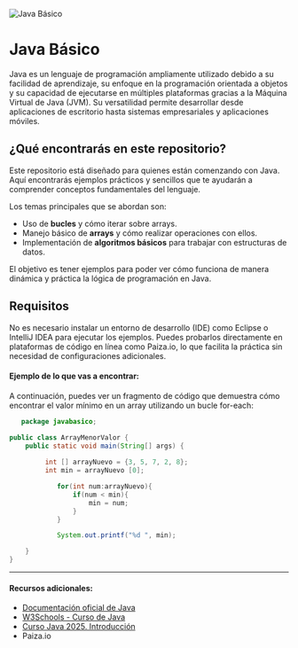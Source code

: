 ![Java Básico](https://c4.wallpaperflare.com/wallpaper/974/747/684/java-developer-hd-wallpaper-preview.jpg)
# Java Básico

Java es un lenguaje de programación ampliamente utilizado debido a su facilidad de aprendizaje, su enfoque en la programación orientada a objetos y su capacidad de ejecutarse en múltiples plataformas gracias a la Máquina Virtual de Java (JVM). 
Su versatilidad permite desarrollar desde aplicaciones de escritorio hasta sistemas empresariales y aplicaciones móviles.

## ¿Qué encontrarás en este repositorio?

Este repositorio está diseñado para quienes están comenzando con Java. Aquí encontrarás ejemplos prácticos y sencillos que te ayudarán a comprender conceptos fundamentales del lenguaje.

Los temas principales que se abordan son:

- Uso de **bucles** y cómo iterar sobre arrays.
- Manejo básico de **arrays** y cómo realizar operaciones con ellos.
- Implementación de **algoritmos básicos** para trabajar con estructuras de datos.

El objetivo es tener ejemplos para poder ver cómo funciona de manera dinámica y práctica la lógica de programación en Java.

## Requisitos

No es necesario instalar un entorno de desarrollo (IDE) como Eclipse o IntelliJ IDEA para ejecutar los ejemplos.
Puedes probarlos directamente en plataformas de código en línea como Paiza.io, lo que facilita la práctica sin necesidad de configuraciones adicionales.


#### Ejemplo de lo que vas a encontrar:
A continuación, puedes ver un fragmento de código que demuestra cómo encontrar el valor mínimo en un array utilizando un bucle for-each:
```java
   package javabasico;

public class ArrayMenorValor {
	public static void main(String[] args) {
		
		 int [] arrayNuevo = {3, 5, 7, 2, 8};
		 int min = arrayNuevo [0];

		    for(int num:arrayNuevo){
		        if(num < min){
		            min = num;
		        }
		    }

		    System.out.printf("%d ", min);

	}
}
```

***
#### Recursos adicionales:
- [Documentación oficial de Java](https://docs.oracle.com/en/java/)
- [W3Schools - Curso de Java](https://www.w3schools.com/java/)
- [Curso Java 2025. Introducción](https://www.youtube.com/watch?v=_WJkT42l7Wk&ab_channel=pildorasinformaticas)
- Paiza.io



